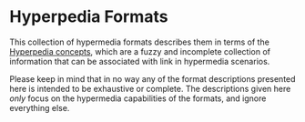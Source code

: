 # Hyperpedia Formats

This collection of hypermedia formats describes them in terms of the [Hyperpedia concepts](../concepts.md), which are a fuzzy and incomplete collection of information that can be associated with link in hypermedia scenarios.

Please keep in mind that in no way any of the format descriptions presented here is intended to be exhaustive or complete. The descriptions given here _only_ focus on the hypermedia capabilities of the formats, and ignore everything else.
